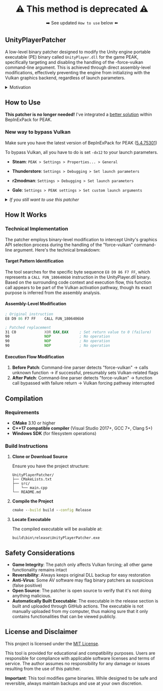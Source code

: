 <h1 align="center">⚠️ This method is deprecated ⚠️</h1>
<p align="center">➡️ See updated <code>How to use</code> below ⬅️</p>

## UnityPlayerPatcher

A low-level binary patcher designed to modify the Unity engine portable executable (PE) binary called `UnityPlayer.dll` for the game PEAK, specifically targeting and disabling the handling of the -force-vulkan command-line argument. This is achieved through direct assembly-level modifications, effectively preventing the engine from initializing with the Vulkan graphics backend, regardless of launch parameters.

<details>
   <Summary>Motivation</Summary>
   PEAK's current Steam launch configuration includes `force-vulkan` as its default launch option. As a result, launching the game directly (outside of Steam) will always apply the `force-vulkan` parameter. This forced Vulkan mode can cause compatibility issues, including preventing certain mods from working entirely. UnityPlayerPatcher addresses this issue by bypassing the forced Vulkan activation, allowing users to run the game and their mods without restriction.
</details>



## How to Use
**This patcher is no longer needed!** I've integrated a [better solution](https://github.com/CyR1en/UnityDoorstop-PEAK) within BepInExPack for PEAK. 

### New way to bypass Vulkan
Make sure you have the latest version of BepInExPack for PEAK ([5.4.75301](https://thunderstore.io/c/peak/p/BepInEx/BepInExPack_PEAK/))

To bypass Vulkan, all you have to do is set `-dx12` to your launch parameters.

- **Steam**: `PEAK > Settings > Properties... > General`

- **Thunderstore**: `Settings > Debugging > Set launch parameters`

- **r2modman**: `Settings > Debugging > Set launch parameters`

- **Gale**: `Settings > PEAK settings > Set custom launch arguments`


<details>
   <summary><i>If you still want to use this patcher</i></summary>
   
1. **Download the Patcher**

   Link: [https://github.com/CyR1en/UnityPlayerPatcher/releases/download/0.1.1/UnityPlayerPatcher.exe](https://github.com/CyR1en/UnityPlayerPatcher/releases/download/0.1.1/UnityPlayerPatcher.exe)

2. **Locate Your Game Directory**

    Navigate to your PEAK installation folder where `UnityPlayer.dll` is located. This is typically:
    
    ```
    [Steam Directory]\steamapps\common\PEAK\
    ```

3. **Place the Patcher**

    Copy `UnityPlayerPatcher.exe` into the same directory as `UnityPlayer.dll`.
   
4. **Run the Patcher**
    
    Double-click `UnityPlayerPatcher.exe` or execute the command in the same directory:
    
    ```cmd
    ./UnityPlayerPatcher.exe
    ```

5. **Expected Output**

    ```
   ============================================
   UnityPlayer Vulkan Bypass
   By CyR1en
   ============================================
   [+] Backed up original DLL as: UnityPlayer_Original.dll
   [*] Searching for pattern: E8 D9 86 F7 FF
   [*] Located CALL instruction at offset: 0x6c73d2
   [+] Patched E8 D9 86 F7 FF -> 31 C0 90 90 90 (XOR EAX,EAX; NOP; NOP; NOP)
   [*] Bytes at offset 0x6c73d2: 31 C0 90 90 90
   [*] Vulkan bypass patch applied successfully to: UnityPlayer.dll
   
   Press any key to exit...
    ```

### Restoring Original Functionality


1. Delete the patched `UnityPlayer.dll`
2. Rename `UnityPlayer_Original.dll` back to `UnityPlayer.dll`
</details>


## How It Works

### Technical Implementation

The patcher employs binary-level modification to intercept Unity's graphics API selection process during the handling of the "force-vulkan" command-line argument. Here's the technical breakdown:

#### Target Pattern Identification

The tool searches for the specific byte sequence `E8 D9 86 F7 FF`, which represents a `CALL FUN_1806406b0` instruction in the UnityPlayer.dll binary. Based on the surrounding code context and execution flow, this function call appears to be part of the Vulkan activation pathway, though its exact purpose is inferred from the assembly analysis.

#### Assembly-Level Modification

```asm
; Original instruction
E8 D9 86 F7 FF    CALL FUN_1806406b0

; Patched replacement  
31 C0             XOR EAX,EAX     ; Set return value to 0 (failure)
90                NOP             ; No operation
90                NOP             ; No operation  
90                NOP             ; No operation
```


#### Execution Flow Modification

1. **Before Patch**: Command-line parser detects "force-vulkan" → calls unknown function → if successful, presumably sets Vulkan-related flags
2. **After Patch**: Command-line parser detects "force-vulkan" → function call bypassed with failure return → Vulkan forcing pathway interrupted

## Compilation

### Requirements

- **CMake** 3.10 or higher
- **C++17 compatible compiler** (Visual Studio 2017+, GCC 7+, Clang 5+)
- **Windows SDK** (for filesystem operations)


### Build Instructions

1. **Clone or Download Source**

    Ensure you have the project structure:
    
    ```
    UnityPlayerPatcher/
    ├── CMakeLists.txt
    ├── src/
    │   └── main.cpp
    └── README.md
    ```

2. **Compile the Project**

    ```cmd
    cmake --build build --config Release
    ```

3. **Locate Executable**

    The compiled executable will be available at:
    
    ```
    build\bin\release\UnityPlayerPatcher.exe
    ```

## Safety Considerations

- **Game Integrity**: The patch only affects Vulkan forcing; all other game functionality remains intact
- **Reversibility**: Always keeps original DLL backup for easy restoration
- **Anti-Virus**: Some AV software may flag binary patchers as suspicious (false positive)
- **Open Source**: The patcher is open source to verify that it's not doing anything malicious.
- **Automatically Built Executable**: The executable in the release section is built and uploaded through GitHub actions. The executable is not manually uploaded from my computer, thus making sure that it only contains functionalities that can be viewed publicly.

## License and Disclaimer

This project is licensed under the [MIT License](./LICENSE).

This tool is provided for educational and compatibility purposes. Users are responsible for compliance with applicable software licenses and terms of service. The author assumes no responsibility for any damage or issues resulting from the use of this patcher.

**Important**: This tool modifies game binaries. While designed to be safe and reversible, always maintain backups and use at your own discretion.
